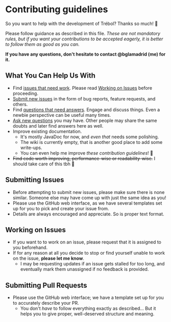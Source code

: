 # Contributing guidelines

So you want to help with the development of Trébol? Thanks so much! 💖

Please follow guidance as described in this file. _These are not mandatory rules, but if you
want your contributions to be accepted eagerly, it is better to follow them as good as you can._

**If you have any questions, don't hesitate to contact @bglamadrid (me) for it.**

## What You Can Help Us With

- Find [issues that need work](https://github.com/trebol-ecommerce/spring-boot-backend/issues?q=is%3Aissue+is%3Aopen+no%3Aassignee). Please read [Working on Issues](#working-on-issues) before proceeding.
- [Submit new issues](https://github.com/trebol-ecommerce/spring-boot-backend/issues/new/choose) in the form of bug reports, feature requests, and others.
- Find [questions that need answers](https://github.com/trebol-ecommerce/spring-boot-backend/discussions/categories/q-a?discussions_q=category%3AQ%26A+is%3Aunanswered). Engage and discuss things. Even a newbie perspective can be useful many times.
- [Ask new questions](https://github.com/trebol-ecommerce/spring-boot-backend/discussions/new?category=q-a) you may have. Other people may share the same doubts and later find answers here as well.
- Improve existing documentation.
  - It's mostly JavaDoc for now, and _even that_ needs some polishing.
  - The wiki is currently empty, that is another good place to add some write-ups.
  - You can even help me improve _these contribution guidelines_! 🥵
- ~~Find code worth improving, performance-wise or readability-wise.~~  I should take care of this tbh 🙂

## Submitting Issues

- Before attempting to submit new issues, please make sure there is none similar. Someone else may have come up with just the same idea as you! 
- Please use the GitHub web interface, as we have several templates set up for you to pick and create your issue from.
- Details are always encouraged and appreciate. So is proper text format.

## Working on Issues

- If you want to to work on an issue, please request that it is assigned to you beforehand.
- If for any reason at all you decide to stop or find yourself unable to work on the issue, **please let me know**.
  - I may be requesting updates if an issue gets stalled for too long, and eventually mark them unassigned if no feedback is provided.

## Submitting Pull Requests

- Please use the GitHub web interface; we have a template set up for you to accurately describe your PR.
  - You don't _have_ to follow everything exactly as described... But it helps you to give proper, well-deserved structure and meaning.
